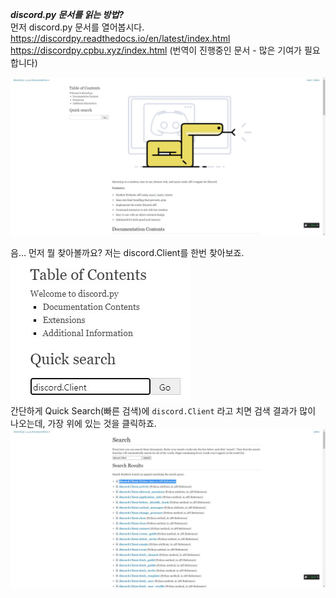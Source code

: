***discord.py 문서를 읽는 방법?***  
먼저 discord.py 문서를 열어봅시다.  
https://discordpy.readthedocs.io/en/latest/index.html  
https://discordpy.cpbu.xyz/index.html (번역이 진행중인 문서 - 많은 기여가 필요합니다)  

![1](./img/1.jpg)  

음... 먼저 뭘 찾아볼까요? 저는 discord.Client를 한번 찾아보죠.  
![2](./img/2.jpg)  
간단하게 Quick Search(빠른 검색)에 `discord.Client` 라고 치면 검색 결과가 많이 나오는데, 가장 위에 있는 것을 클릭하죠.  
![3](./img/3.jpg)  
